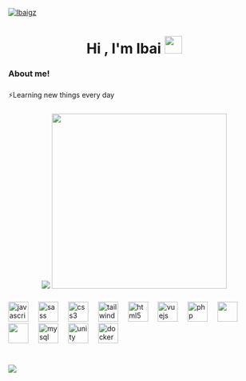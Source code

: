 [![Ibaigz](./fondo.png)](https://ibaigz.com) 
<br>
<h1 align="center">Hi , I'm Ibai <img src="https://media.giphy.com/media/hvRJCLFzcasrR4ia7z/giphy.gif" width="35"></h1>


###

<h3 align="left">About me!</h3>

###

<p align="left">⚡Learning new things every day</p>

###

<div align="center">
  <img src="https://github-readme-stats.vercel.app/api?username=ibaigz&theme=dracula&show_icons=true&hide_border=true&count_private=true&layout=compact"/>
  <img src="https://github-readme-stats.vercel.app/api/top-langs/?username=ibaigz&theme=dracula&show_icons=true&hide_border=true&layout=compact" width="350" />
</div>


###

<div align="left">
  <img src="https://cdn.jsdelivr.net/gh/devicons/devicon/icons/javascript/javascript-original.svg" height="40" alt="javascript logo"  />
  <img width="12" />
  <img src="https://cdn.jsdelivr.net/gh/devicons/devicon/icons/sass/sass-original.svg" height="40" alt="sass logo"  />
  <img width="12" />
  <img src="https://cdn.jsdelivr.net/gh/devicons/devicon/icons/css3/css3-original.svg" height="40" alt="css3 logo"  />
  <img width="12" />
  <img src="https://cdn.jsdelivr.net/gh/devicons/devicon/icons/tailwindcss/tailwindcss-original-wordmark.svg" height="40" alt="tailwindcss logo"  />
  <img width="12" />
  <img src="https://cdn.jsdelivr.net/gh/devicons/devicon/icons/html5/html5-original.svg" height="40" alt="html5 logo"  />
  <img width="12" />
  <img src="https://cdn.jsdelivr.net/gh/devicons/devicon/icons/vuejs/vuejs-original.svg" height="40" alt="vuejs logo"  />
  <img width="12" />
  <img src="https://cdn.jsdelivr.net/gh/devicons/devicon/icons/php/php-original.svg" height="40" alt="php logo"  />
  <img width="12" />
   <img src="https://cdn.jsdelivr.net/gh/devicons/devicon@latest/icons/amazonwebservices/amazonwebservices-original-wordmark.svg" height="40" />
  <img width="12" />
   <img src="https://cdn.jsdelivr.net/gh/devicons/devicon@latest/icons/laravel/laravel-original.svg" height="40" />
  <img width="12" />
  <img src="https://cdn.jsdelivr.net/gh/devicons/devicon/icons/mysql/mysql-original.svg" height="40" alt="mysql logo"  />
  <img width="12" />
  <img src="https://cdn.jsdelivr.net/gh/devicons/devicon/icons/unity/unity-original.svg" height="40" alt="unity logo"  />
  <img width="12" />
  <img src="https://cdn.jsdelivr.net/gh/devicons/devicon/icons/docker/docker-original.svg" height="40" alt="docker logo"  />
</div>

###

<br clear="both">



<div align="left">
  <img src="https://profile-counter.glitch.me/ibaigz/count.svg?"  />
</div>

###
<br>

<!--<img src="https://discord.c99.nl/widget/theme-3/842762466428452925.png" /> -->

<br>

	

	


